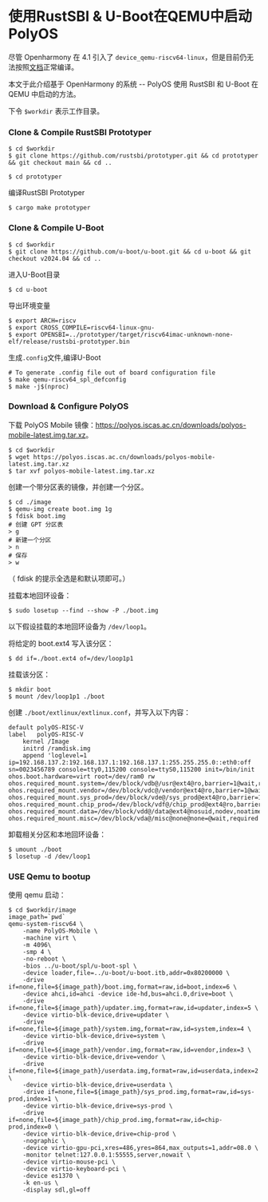 # 使用RustSBI & U-Boot在QEMU中启动 PolyOS

尽管 Openharmony 在 4.1 引入了 `device_qemu-riscv64-linux`，但是目前仍无法按照[文档](https://gitee.com/openharmony/device_qemu/tree/HEAD/riscv64_virt#)正常编译。

本文于此介绍基于 OpenHarmony 的系统 -- PolyOS 使用 RustSBI 和 U-Boot 在 QEMU 中启动的方法。

下令 `$workdir` 表示工作目录。

### Clone & Compile RustSBI Prototyper

``` shell
$ cd $workdir
$ git clone https://github.com/rustsbi/prototyper.git && cd prototyper && git checkout main && cd ..
```

``` shell
$ cd prototyper
```

编译RustSBI  Prototyper

``` shell
$ cargo make prototyper
```

### Clone & Compile U-Boot

``` shell
$ cd $workdir
$ git clone https://github.com/u-boot/u-boot.git && cd u-boot && git checkout v2024.04 && cd ..
```

进入U-Boot目录

``` shell
$ cd u-boot
```

导出环境变量

``` shell
$ export ARCH=riscv
$ export CROSS_COMPILE=riscv64-linux-gnu-
$ export OPENSBI=../prototyper/target/riscv64imac-unknown-none-elf/release/rustsbi-prototyper.bin 
```

生成`.config`文件,编译U-Boot

``` shell
# To generate .config file out of board configuration file
$ make qemu-riscv64_spl_defconfig
$ make -j$(nproc)
```


### Download & Configure PolyOS

下载 PolyOS Mobile 镜像：<https://polyos.iscas.ac.cn/downloads/polyos-mobile-latest.img.tar.xz>。

```shell
$ cd $workdir
$ wget https://polyos.iscas.ac.cn/downloads/polyos-mobile-latest.img.tar.xz
$ tar xvf polyos-mobile-latest.img.tar.xz
```

创建一个带分区表的镜像，并创建一个分区。

```shell
$ cd ./image
$ qemu-img create boot.img 1g
$ fdisk boot.img
# 创建 GPT 分区表
> g
# 新建一个分区
> n
# 保存
> w
```

（ fdisk 的提示全选是和默认项即可。）

挂载本地回环设备：

```shell
$ sudo losetup --find --show -P ./boot.img
```

以下假设挂载的本地回环设备为 `/dev/loop1`。

将给定的 boot.ext4 写入该分区：

```shell
$ dd if=./boot.ext4 of=/dev/loop1p1
```

挂载该分区：

```shell
$ mkdir boot
$ mount /dev/loop1p1 ./boot
```

创建 `./boot/extlinux/extlinux.conf`，并写入以下内容：

```shell
default polyOS-RISC-V
label   polyOS-RISC-V
    kernel /Image
    initrd /ramdisk.img
    append 'loglevel=1 ip=192.168.137.2:192.168.137.1:192.168.137.1:255.255.255.0::eth0:off sn=0023456789 console=tty0,115200 console=ttyS0,115200 init=/bin/init ohos.boot.hardware=virt root=/dev/ram0 rw ohos.required_mount.system=/dev/block/vdb@/usr@ext4@ro,barrier=1@wait,required ohos.required_mount.vendor=/dev/block/vdc@/vendor@ext4@ro,barrier=1@wait,required ohos.required_mount.sys_prod=/dev/block/vde@/sys_prod@ext4@ro,barrier=1@wait,required ohos.required_mount.chip_prod=/dev/block/vdf@/chip_prod@ext4@ro,barrier=1@wait,required ohos.required_mount.data=/dev/block/vdd@/data@ext4@nosuid,nodev,noatime,barrier=1,data=ordered,noauto_da_alloc@wait,reservedsize=1073741824 ohos.required_mount.misc=/dev/block/vda@/misc@none@none=@wait,required'
```

卸载相关分区和本地回环设备：

```shell
$ umount ./boot
$ losetup -d /dev/loop1
```

### USE Qemu to bootup

使用 qemu 启动：
```shell
$ cd $workdir/image
image_path=`pwd`
qemu-system-riscv64 \
    -name PolyOS-Mobile \
    -machine virt \
    -m 4096\
    -smp 4 \
    -no-reboot \
	-bios ../u-boot/spl/u-boot-spl \
	-device loader,file=../u-boot/u-boot.itb,addr=0x80200000 \
    -drive if=none,file=${image_path}/boot.img,format=raw,id=boot,index=6 \
	-device ahci,id=ahci -device ide-hd,bus=ahci.0,drive=boot \
    -drive if=none,file=${image_path}/updater.img,format=raw,id=updater,index=5 \
    -device virtio-blk-device,drive=updater \
    -drive if=none,file=${image_path}/system.img,format=raw,id=system,index=4 \
    -device virtio-blk-device,drive=system \
    -drive if=none,file=${image_path}/vendor.img,format=raw,id=vendor,index=3 \
    -device virtio-blk-device,drive=vendor \
    -drive if=none,file=${image_path}/userdata.img,format=raw,id=userdata,index=2 \
    -device virtio-blk-device,drive=userdata \
    -drive if=none,file=${image_path}/sys_prod.img,format=raw,id=sys-prod,index=1 \
    -device virtio-blk-device,drive=sys-prod \
    -drive if=none,file=${image_path}/chip_prod.img,format=raw,id=chip-prod,index=0 \
    -device virtio-blk-device,drive=chip-prod \
    -nographic \
    -device virtio-gpu-pci,xres=486,yres=864,max_outputs=1,addr=08.0 \
    -monitor telnet:127.0.0.1:55555,server,nowait \
    -device virtio-mouse-pci \
    -device virtio-keyboard-pci \
    -device es1370 \
    -k en-us \
    -display sdl,gl=off
```
